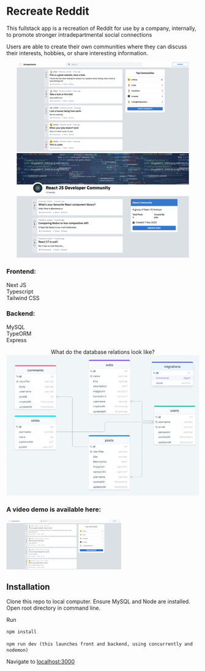 # Recreate Reddit

This fullstack app is a recreation of Reddit for use by a company, internally, to promote stronger intradepartmental social connections

Users are able to create their own communities where they can discuss their interests, hobbies, or share interesting information.

<p align="center">
  <img src="https://github.com/Dev-kris/social_app/blob/master/demo/fp_rmd.png" width="450" title="Reddit Copy">
  <br>
  <img src="https://github.com/Dev-kris/social_app/blob/master/demo/sub_page.png" width="450" alt="Reddit Copy, sub page">
</p>

### Frontend:

Next JS  
Typescript  
Tailwind CSS

### Backend:

MySQL  
TypeORM  
Express
<p align="center">
What do the database relations look like?  </br>

<img src="https://github.com/Dev-kris/social_app/blob/master/demo/database_relations.png" width="650" alt="Reddit Copy, sub page">
</p>

### A video demo is available here:

[![Video Of Reddit Copy](https://github.com/Dev-kris/social_app/blob/master/demo/front_page2.png)](https://youtu.be/dDX7NLgd1-c)

## Installation

Clone this repo to local computer.
Ensure MySQL and Node are installed.
Open root directory in command line.

Run
```` 
npm install

npm run dev (this launches front and backend, using concurrently and nodemon)

````
Navigate to [localhost:3000](http://localhost:3000)
